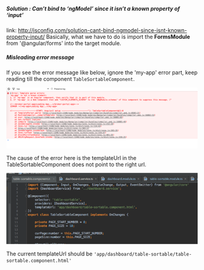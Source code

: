 ##### Solution : Can’t bind to ‘ngModel’ since it isn’t a known property of ‘input’
link: http://jsconfig.com/solution-cant-bind-ngmodel-since-isnt-known-property-input/
Basically, what we have to do is import the **FormsModule** from '@angular/forms' into the target module.


##### Misleading error message
If you see the error message like below, ignore the 'my-app' error part, keep reading till the component `TableSortableComponent`. 

![Alt text](./img/debug-err.png "optional text")

The cause of the error here is the templateUrl in the TableSortableComponent does not point to the right url.

![Alt text](./img/debug-cause.png "optional text")

The current templateUrl should be `'app/dashboard/table-sortable/table-sortable.component.html'`
